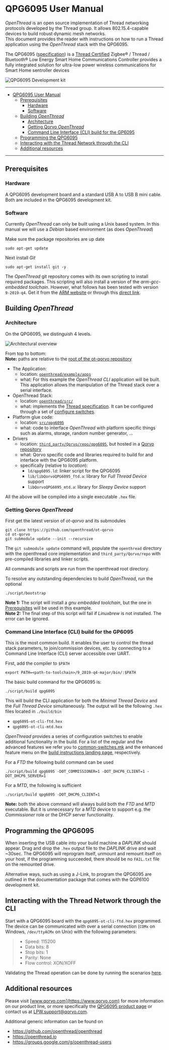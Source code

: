 # QPG6095 User Manual

*OpenThread* is an open source implementation of Thread networking protocols developed by the Thread group. It allows 802.15.4-capable devices to build robust dynamic mesh networks.  
This document provides the reader with instructions on how to run a Thread application using the *OpenThread* stack with the QPG6095.

The QPG6095 ([specification](https://www.qorvo.com/products/p/QPG6095)) is a [Thread Certified](https://www.threadgroup.org/What-is-Thread/Thread-Benefits#certifiedproducts) Zigbee® / Thread / Bluetooth® Low Energy Smart Home Communications Controller provides a fully integrated solution for ultra-low power wireless communications for Smart Home sentroller devices

![QPG6095 Development kit](./imgs/qpg6095.png "QPG6095 Development kit")

---

- [QPG6095 User Manual](#qpg6095-user-manual)
  - [Prerequisites](#prerequisites)
    - [Hardware](#hardware)
    - [Software](#software)
  - [Building *OpenThread*](#building-openthread)
    - [Architecture](#architecture)
    - [Getting Qorvo *OpenThread*](#getting-qorvo-openthread)
    - [Command Line Interface (CLI) build for the GP6095](#command-line-interface-cli-build-for-the-gp6095)
  - [Programming the QPG6095](#programming-the-qpg6095)
  - [Interacting with the Thread Network through the CLI](#interacting-with-the-thread-network-through-the-cli)
  - [Additional resources](#additional-resources)

---

## Prerequisites

### Hardware

A QPG6095 development board and a standard USB A to USB B mini cable. Both are included in the QPG6095 development kit.

### Software

Currently *OpenThread* can only be built using a Unix based system. In this manual we will use a *Debian* based environment (as does *OpenThread*)

Make sure the package repositories are up date

    sudo apt-get update

Next install *Git*

    sudo apt-get install git -y

The *OpenThread* git repository comes with its own scripting to install required packages. This scripting will also install a version of the *arm-gcc-embedded toolchain*. However, what follows has been tested with version `9-2019-q4`. Get it from the [ARM website](https://developer.arm.com/tools-and-software/open-source-software/developer-tools/gnu-toolchain/gnu-rm/downloads) or through this [direct link](https://armkeil.blob.core.windows.net/developer/Files/downloads/gnu-rm/9-2019q4/gcc-arm-none-eabi-9-2019-q4-major-x86_64-linux.tar.bz2).

## Building *OpenThread*

### Architecture

On the QPG6095, we distinguish 4 levels.

![Architectural overview](./imgs/architecture.png "Architectural overview")

From top to bottom:  
**Note:** paths are relative to the [root of the ot-qorvo repository](https://github.com/openthread/ot-qorvo)

- The Application:  
  - location: [`openthread/example/apps`](https://github.com/openthread/openthread/tree/main/examples/apps)
  - what: For this example the *OpenThread CLI* application will be built. This application allows the manipulation of the Thread stack over a serial interface.
- OpenThread Stack:
  - location: [`openthread/src/`](https://github.com/openthread/openthread/tree/main/src)
  - what: implements the [Thread specification](https://www.threadgroup.org/ThreadSpec). It can be configured through a set of [configure switches](https://github.com/openthread/openthread/tree/master/examples/common-switches.mk).
- Platform glue code:
  - location: [`src/qpg6095`](https://github.com/openthread/ot-qorvo/tree/main/src/qpg6095)
  - what: code to interface *OpenThread* with platform specific things such as alarms, storage, random number generator, …
- Drivers
  - location: [`third_party/Qorvo/repo/qpg6095`](https://github.com/Qorvo/qpg-openthread/tree/master/qpg6095), but hosted in a [Qorvo repository](https://github.com/Qorvo/qpg-openthread)
  - what: Qorvo specific code and libraries required to build for and interface with the QPG6095 platform.  
  - specifically (relative to *location*):
    - `ld/qpg6095.ld`: linker script for the QPG6095
    - `lib/libQorvoQPG6095_ftd.a`: library for *Full Thread Device* support
    - `libQorvoQPG6095_mtd.a`: library for *Sleepy Device* support

All the above will be compiled into a single executable `.hex` file.

### Getting Qorvo *OpenThread*

First get the latest version of *ot-qorvo* and its submodules

    git clone https://github.com/openthread/ot-qorvo
    cd ot-qorvo
    git submodule update --init --recursive

The `git submodule update` command will, populate the `openthread` directory with the openthread core implementation and `third_party/Qorvo/repo` with pre-compiled libraries and linker scripts.

All commands and scripts are run from the openthread root directory.

To resolve any outstanding dependencies to build *OpenThread*, run the optional

    ./script/bootstrap

**Note 1:** The script will install a *gnu embedded toolchain*, but the one in [Prerequisites](#Prerequisites) will be used in this example.  
**Note 2:** The final step of this script will fail if _Linuxbrew_ is not installed. The error can be ignored.

### Command Line Interface (CLI) build for the GP6095

This is the most common build. It enables the user to control the thread stack parameters, to join/commission devices, etc. by connecting to a Command Line Interface (CLI) server accessible over UART.

First, add the compiler to `$PATH`

    export PATH=<path-to-toolchain>/9_2019-q4-major/bin/:$PATH

The basic build command for the QPG6095 is:

    ./script/build qpg6095

This will build the CLI application for both the *Minimal Thread Device* and the *Full Thread Device* simultaneously. The output will be the following `.hex` files located in `./build/bin`

- `qpg6095-ot-cli-ftd.hex`
- `qpg6095-ot-cli-mtd.hex`

*OpenThread* provides a series of configuration switches to enable additional functionality in the build. For a list of the regular and the advanced features we refer you to [common-switches.mk](https://github.com/openthread/openthread/tree/master/examples/common-switches.mk) and the enhanced feature menu on the [build instructions landing page](https://openthread.io/guides/build), respectively.

For a *FTD* the following build command can be used

    ./script/build qpg6095 -DOT_COMMISSIONER=1 -DOT_DHCP6_CLIENT=1 -DOT_DHCP6_SERVER=1

For a *MTD*, the following is sufficient

    ./script/build qpg6095 -DOT_DHCP6_CLIENT=1

**Note:** both the above command will always build both the *FTD* and *MTD* executable. But it is unnecessary for a *MTD* device to support e.g. the *Commissioner* role or the DHCP server functionality.

## Programming the QPG6095

When inserting the USB cable into your build machine a *DAPLINK* should appear. Drag and drop the `.hex` output file to the *DAPLINK* drive and wait \~30sec. The QPG6095 will reprogram itself, unmount and remount itself on your host, if the programming succeeded, there should be no `FAIL.txt` file on the remounted drive.

Alternative ways, such as using a J-Link, to program the QPG6095 are outlined in the documentation package that comes with the QGP6100 development kit.

## Interacting with the Thread Network through the CLI

Start with a QPG6095 board with the `qpg6095-ot-cli-ftd.hex` programmed. The device can be communicated with over a serial connection (`COMx` on Windows, `/dev/ttyACMx` on Unix) with the following parameters:

> - Speed: 115200
> - Data bits: 8
> - Stop bits: 1
> - Parity: None
> - Flow control: XON/XOFF

Validating the Thread operation can be done by running the scenarios [here](../..general/thread_validation.md).

## Additional resources

Please visit [www.qorvo.com](https://www.qorvo.com) for more information on our product line, or more specifically the [QPG6095 product page](https://www.qorvo.com/products/p/QPG6095) or contact us at
<LPW.support@qorvo.com>.

Additional generic information can be found on

- <https://github.com/openthread/openthread>
- <https://openthread.io>
- <https://groups.google.com/g/openthread-users>
